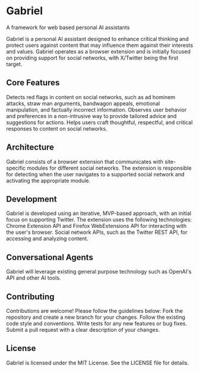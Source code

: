 # Gabriel
A framework for web based personal AI assistants

Gabriel is a personal AI assistant designed to enhance critical thinking and protect users against content that may influence them against their interests and values. Gabriel operates as a browser extension and is initially focused on providing support for social networks, with X/Twitter being the first target.


## Core Features
Detects red flags in content on social networks, such as ad hominem attacks, straw man arguments, bandwagon appeals, emotional manipulation, and factually incorrect information.
Observes user behavior and preferences in a non-intrusive way to provide tailored advice and suggestions for actions.
Helps users craft thoughtful, respectful, and critical responses to content on social networks.

## Architecture
Gabriel consists of a browser extension that communicates with site-specific modules for different social networks. The extension is responsible for detecting when the user navigates to a supported social network and activating the appropriate module.


## Development
Gabriel is developed using an iterative, MVP-based approach, with an initial focus on supporting Twitter. The extension uses the following technologies:
Chrome Extension API and Firefox WebExtensions API for interacting with the user's browser.
Social network APIs, such as the Twitter REST API, for accessing and analyzing content.

## Conversational Agents
Gabriel will leverage existing general purpose technology such as OpenAI's API and other AI tools.

## Contributing
Contributions are welcome! Please follow the guidelines below:
Fork the repository and create a new branch for your changes.
Follow the existing code style and conventions.
Write tests for any new features or bug fixes.
Submit a pull request with a clear description of your changes.

## License
Gabriel is licensed under the MIT License. See the LICENSE file for details.
